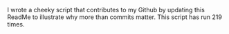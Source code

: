 I wrote a cheeky script that contributes to my Github by updating this ReadMe to illustrate why more than commits matter. This script has run 219 times.